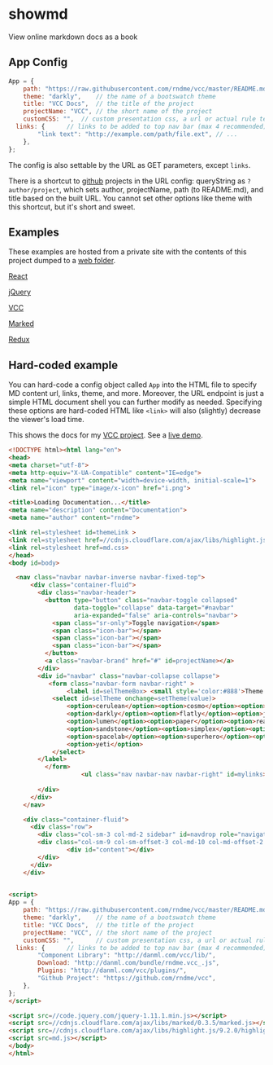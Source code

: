 # showmd
View online markdown docs as a book

## App Config
```js
App = {
    path: "https://raw.githubusercontent.com/rndme/vcc/master/README.md",	//where is the .md file? needs cors.
    theme: "darkly",	// the name of a bootswatch theme
    title: "VCC Docs",	// the title of the project 
    projectName: "VCC",	// the short name of the project
    customCSS: "",	// custom presentation css, a url or actual rule text
  links: {		// links to be added to top nav bar (max 4 recommended)
        "link text": "http://example.com/path/file.ext", // ...
    },
};
```
The config is also settable by the URL as GET parameters, except `links`.

There is a shortcut to [github](https://github.com/) projects in the URL config: queryString as `?author/project`, which sets author, projectName, path (to README.md), and title based on the built URL. You cannot set other options like theme with this shortcut, but it's short and sweet.



## Examples

These examples are hosted from a private site with the contents of this project dumped to a [web folder](http://danml.com/md/).

[React](http://danml.com/md/?facebook/react)

[jQuery](http://danml.com/md/?jquery/jquery)

[VCC](http://danml.com/md/?rndme/vcc)

[Marked](http://danml.com/md/?chjj/marked)

[Redux](http://danml.com/md/?reactjs/redux)


## Hard-coded example
You can hard-code a config object called `App` into the HTML file to specify MD content url, links, theme, and more. Moreover, the URL endpoint is just a simple HTML document shell you can further modify as needed. Specifying these options are hard-coded HTML like `<link>` will also (slightly) decrease the viewer's load time.



This shows the docs for my [VCC project](https://github.com/rndme/vcc/). See a [live demo](http://danml.com/md/vccdocs.html).

```html
<!DOCTYPE html><html lang="en">
<head>
<meta charset="utf-8">
<meta http-equiv="X-UA-Compatible" content="IE=edge">
<meta name="viewport" content="width=device-width, initial-scale=1">
<link rel="icon" type="image/x-icon" href="i.png">

<title>Loading Documentation...</title>
<meta name="description" content="Documentation">
<meta name="author" content="rndme">

<link rel=stylesheet id=themeLink >	
<link rel=stylesheet href=//cdnjs.cloudflare.com/ajax/libs/highlight.js/9.2.0/styles/googlecode.min.css>
<link rel=stylesheet href=md.css>
</head>
<body id=body>

  <nav class="navbar navbar-inverse navbar-fixed-top">
      <div class="container-fluid">
        <div class="navbar-header">
          <button type="button" class="navbar-toggle collapsed" 
				  data-toggle="collapse" data-target="#navbar" 
				  aria-expanded="false" aria-controls="navbar">
            <span class="sr-only">Toggle navigation</span>
            <span class="icon-bar"></span>
            <span class="icon-bar"></span>
            <span class="icon-bar"></span>
          </button>
          <a class="navbar-brand" href="#" id=projectName></a>
        </div>
        <div id="navbar" class="navbar-collapse collapse">		
		   <form class="navbar-form navbar-right" >
            	<label id=selThemeBox> <small style='color:#888'>Theme:</small>
			<select id=selTheme onchange=setTheme(value)>
				<option>cerulean</option><option>cosmo</option><option>cyborg</option>
				<option>darkly</option><option>flatly</option><option>journal</option>
				<option>lumen</option><option>paper</option><option>readable</option>
				<option>sandstone</option><option>simplex</option><option>slate</option>
				<option>spacelab</option><option>superhero</option><option>united</option>
				<option>yeti</option>
			</select>
		</label>
          </form>
		            <ul class="nav navbar-nav navbar-right" id=mylinks></ul>
		  
        </div>
      </div>
    </nav>

    <div class="container-fluid">
      <div class="row">
        <div class="col-sm-3 col-md-2 sidebar" id=navdrop role="navigation"></div>
        <div class="col-sm-9 col-sm-offset-3 col-md-10 col-md-offset-2 main">
  				<div id="content"></div>		  
        </div>
      </div>
    </div>
  

<script>
App = {
    path: "https://raw.githubusercontent.com/rndme/vcc/master/README.md",   //where is the .md file? needs cors.
    theme: "darkly",    // the name of a bootswatch theme
    title: "VCC Docs",  // the title of the project 
    projectName: "VCC", // the short name of the project
    customCSS: "",  	// custom presentation css, a url or actual rule text
  links: {		// links to be added to top nav bar (max 4 recommended):
		"Component Library": "http://danml.com/vcc/lib/",
		Download: "http://danml.com/bundle/rndme.vcc_.js",
		Plugins: "http://danml.com/vcc/plugins/",
		"Github Project": "https://github.com/rndme/vcc",
	},
};
</script>

<script src=//code.jquery.com/jquery-1.11.1.min.js></script>
<script src=//cdnjs.cloudflare.com/ajax/libs/marked/0.3.5/marked.js></script>
<script src=//cdnjs.cloudflare.com/ajax/libs/highlight.js/9.2.0/highlight.min.js></script>
<script src=md.js></script>		  
</body>
</html>
```
